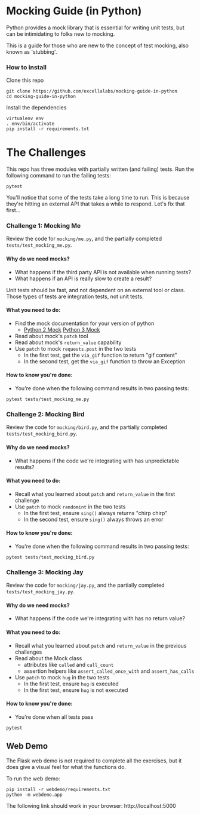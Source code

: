# Mocking Guide (in Python)


Python provides a mock library that is essential for writing unit tests, but can be intimidating to folks new to mocking.

This is a guide for those who are new to the concept of test mocking, also known as 'stubbing'.

### How to install

Clone this repo

```shell
git clone https://github.com/excellalabs/mocking-guide-in-python
cd mocking-guide-in-python
```

Install the dependencies

```shell
virtualenv env
. env/bin/activate
pip install -r requirements.txt
```

# The Challenges

This repo has three modules with partially written (and failing) tests.  Run the following command to run the failing tests:

```shell
pytest
```

You'll notice that some of the tests take a long time to run.  This is because they're hitting an external API that takes a while to respond.  Let's fix that first...

### Challenge 1: Mocking Me

Review the code for `mocking/me.py`, and the partially completed `tests/test_mocking_me.py`.

#### Why do we need mocks?


 * What happens if the third party API is not available when running tests?
 * What happens if an API is really slow to create a result?

Unit tests should be fast, and not dependent on an external tool or class.  Those types of tests are integration tests, not unit tests.

#### What you need to do:

 * Find the mock documentation for your version of python
   * [Python 2 Mock](https://docs.python.org/dev/library/unittest.mock.html) [Python 3 Mock](https://docs.python.org/3/library/unittest.mock.html)
 * Read about mock's `patch` tool
 * Read about mock's `return_value` capability
 * Use `patch` to mock `requests.post` in the two tests
   * In the first test, get the `via_gif` function to return "gif content"
   * In the second test, get the `via_gif` function to throw an Exception

#### How to know you're done:

 * You're done when the following command results in two passing tests:

```shell
pytest tests/test_mocking_me.py
```

### Challenge 2: Mocking Bird

Review the code for `mocking/bird.py`, and the partially completed `tests/test_mocking_bird.py`.

#### Why do we need mocks?

 * What happens if the code we're integrating with has unpredictable results?

#### What you need to do:

 * Recall what you learned about `patch` and `return_value` in the first challenge
 * Use `patch` to mock `randomint` in the two tests
   * In the first test, ensure `sing()` always returns "chirp chirp"
   * In the second test, ensure `sing()` always throws an error

#### How to know you're done:

 * You're done when the following command results in two passing tests:

```shell
pytest tests/test_mocking_bird.py
```

### Challenge 3: Mocking Jay

Review the code for `mocking/jay.py`, and the partially completed `tests/test_mocking_jay.py`.

#### Why do we need mocks?

 * What happens if the code we're integrating with has no return value?

#### What you need to do:

 * Recall what you learned about `patch` and `return_value` in the previous challenges
 * Read about the Mock class
   * attributes like `called` and `call_count`
   * assertion helpers like `assert_called_once_with` and `assert_has_calls`
 * Use `patch` to mock `hug` in the two tests
   * In the first test, ensure `hug` is executed
   * In the first test, ensure `hug` is not executed

#### How to know you're done:

 * You're done when all tests pass

```shell
pytest
```


## Web Demo

The Flask web demo is not required to complete all the exercises, but it does give a visual feel for what the functions do.

To run the web demo:

```shell
pip install -r webdemo/requirements.txt
python -m webdemo.app
```

The following link should work in your browser: http://localhost:5000
